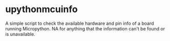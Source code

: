# upythonmcuinfo
A simple script to check the available hardware and pin info of a board running Micropython. NA for anything that the information can't be found or is unavailable.
